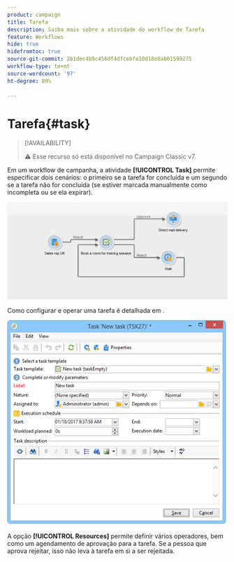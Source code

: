 ```yaml
---
product: campaign
title: Tarefa
description: Saiba mais sobre a atividade do workflow de Tarefa
feature: Workflows
hide: true
hidefromtoc: true
source-git-commit: 2b1dec4b9c456df4dfcebfe10d18e0ab01599275
workflow-type: tm+mt
source-wordcount: '97'
ht-degree: 89%

---
```


# Tarefa{#task}



>[!AVAILABILITY]
>
>:warning: Esse recurso só está disponível no Campaign Classic v7.

Em um workflow de campanha, a atividade **[!UICONTROL Task]** permite especificar dois cenários: o primeiro se a tarefa for concluída e um segundo se a tarefa não for concluída (se estiver marcada manualmente como incompleta ou se ela expirar).

![](assets/mrm_task_in_workflow.png)

Como configurar e operar uma tarefa é detalhada em .

![](assets/wkf_task_activity.png)

A opção **[!UICONTROL Resources]** permite definir vários operadores, bem como um agendamento de aprovação para a tarefa. Se a pessoa que aprova rejeitar, isso não leva à tarefa em si a ser rejeitada.
